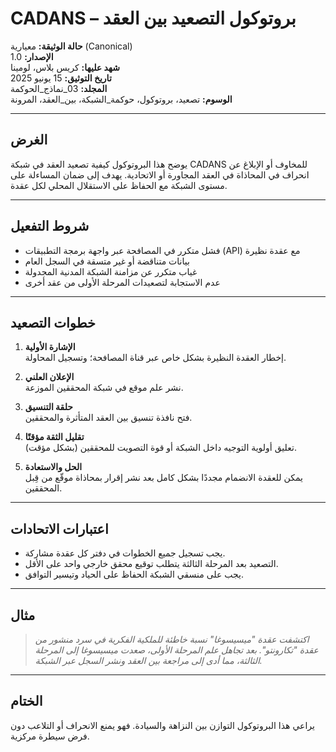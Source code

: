 # CADANS – بروتوكول التصعيد بين العقد

**حالة الوثيقة:** معيارية (Canonical)  
**الإصدار:** 1.0  
**شهد عليها:** كريس بلاس، لومينا  
**تاريخ التوثيق:** 15 يونيو 2025  
**المجلد:** 03_نماذج_الحوكمة  
**الوسوم:** تصعيد، بروتوكول، حوكمة_الشبكة، بين_العقد، المرونة  

---

## الغرض

يوضح هذا البروتوكول كيفية تصعيد العقد في شبكة CADANS للمخاوف أو الإبلاغ عن انحراف في المحاذاة في العقد المجاورة أو الاتحادية. يهدف إلى ضمان المساءلة على مستوى الشبكة مع الحفاظ على الاستقلال المحلي لكل عقدة.

---

## شروط التفعيل

- فشل متكرر في المصافحة عبر واجهة برمجة التطبيقات (API) مع عقدة نظيرة  
- بيانات متناقضة أو غير متسقة في السجل العام  
- غياب متكرر عن مزامنة الشبكة المدنية المجدولة  
- عدم الاستجابة لتصعيدات المرحلة الأولى من عقد أخرى  

---

## خطوات التصعيد

1. **الإشارة الأولية**  
   إخطار العقدة النظيرة بشكل خاص عبر قناة المصافحة؛ وتسجيل المحاولة.

2. **الإعلان العلني**  
   نشر علم موقع في شبكة المحققين الموزعة.

3. **حلقة التنسيق**  
   فتح نافذة تنسيق بين العقد المتأثرة والمحققين.

4. **تقليل الثقة مؤقتًا**  
   تعليق أولوية التوجيه داخل الشبكة أو قوة التصويت للمحققين (بشكل مؤقت).

5. **الحل والاستعادة**  
   يمكن للعقدة الانضمام مجددًا بشكل كامل بعد نشر إقرار بمحاذاة موقّع من قِبل المحققين.

---

## اعتبارات الاتحادات

- يجب تسجيل جميع الخطوات في دفتر كل عقدة مشاركة.  
- التصعيد بعد المرحلة الثالثة يتطلب توقيع محقق خارجي واحد على الأقل.  
- يجب على منسقي الشبكة الحفاظ على الحياد وتيسير التوافق.

---

## مثال

> *اكتشفت عقدة "ميسيسوغا" نسبة خاطئة للملكية الفكرية في سرد منشور من عقدة "تكارونتو". بعد تجاهل علم المرحلة الأولى، صعدت ميسيسوغا إلى المرحلة الثالثة، مما أدى إلى مراجعة بين العقد ونشر السجل عبر الشبكة.*

---

## الختام

يراعي هذا البروتوكول التوازن بين النزاهة والسيادة. فهو يمنع الانحراف أو التلاعب دون فرض سيطرة مركزية.
